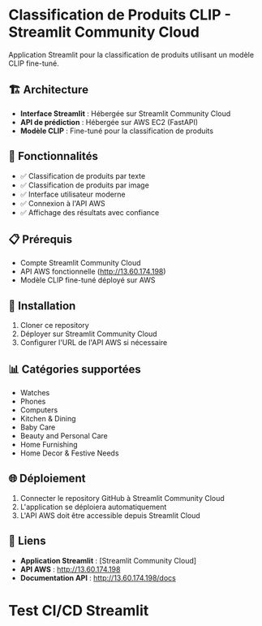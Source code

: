 # Classification de Produits CLIP - Streamlit Community Cloud

Application Streamlit pour la classification de produits utilisant un modèle CLIP fine-tuné.

## 🏗️ Architecture

- **Interface Streamlit** : Hébergée sur Streamlit Community Cloud
- **API de prédiction** : Hébergée sur AWS EC2 (FastAPI)
- **Modèle CLIP** : Fine-tuné pour la classification de produits

## 🚀 Fonctionnalités

- ✅ Classification de produits par texte
- ✅ Classification de produits par image
- ✅ Interface utilisateur moderne
- ✅ Connexion à l'API AWS
- ✅ Affichage des résultats avec confiance

## 📋 Prérequis

- Compte Streamlit Community Cloud
- API AWS fonctionnelle (http://13.60.174.198)
- Modèle CLIP fine-tuné déployé sur AWS

## 🔧 Installation

1. Cloner ce repository
2. Déployer sur Streamlit Community Cloud
3. Configurer l'URL de l'API AWS si nécessaire

## 📊 Catégories supportées

- Watches
- Phones
- Computers
- Kitchen & Dining
- Baby Care
- Beauty and Personal Care
- Home Furnishing
- Home Decor & Festive Needs

## 🌐 Déploiement

1. Connecter le repository GitHub à Streamlit Community Cloud
2. L'application se déploiera automatiquement
3. L'API AWS doit être accessible depuis Streamlit Cloud

## 🔗 Liens

- **Application Streamlit** : [Streamlit Community Cloud]
- **API AWS** : http://13.60.174.198
- **Documentation API** : http://13.60.174.198/docs
# Test CI/CD Streamlit
